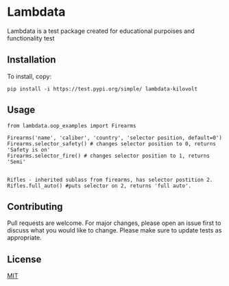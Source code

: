 # Lambdata

Lambdata is a test package created for educational purpoises and functionality test

## Installation

To install, copy:

`pip install -i https://test.pypi.org/simple/ lambdata-kilovolt`



## Usage

```Firearms
from lambdata.oop_examples import Firearms

Firearms('name', 'caliber', 'country', 'selector position, default=0')
Firearms.selector_safety() # changes selector position to 0, returns 'Safety is on'
Firearms.selector_fire() # changes selector position to 1, returns 'Semi'


Rifles - inherited sublass from firearms, has selector postition 2. 
Rifles.full_auto() #puts selector on 2, returns 'full auto'. 
```

## Contributing
Pull requests are welcome. For major changes, please open an issue first to discuss what you would like to change.
Please make sure to update tests as appropriate.

## License
[MIT](https://choosealicense.com/licenses/mit/)